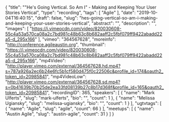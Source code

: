 {
  "title": "\"He's Going Vertical. So Am I\" - Making and Keeping Your User Stories Vertical",
  "type": "recording",
  "tags": [
    "Agile"
  ],
  "date": "2019-10-04T16:40:15",
  "draft": false,
  "slug": "hes-going-vertical-so-am-i-making-and-keeping-your-user-stories-vertical",
  "abstract": "",
  "description": "",
  "images": [
    "https://i.vimeocdn.com/video/820030608-55c4a53a570ca08a2c7bd981c48b63c8b682aaff2c5fbf079ff9422abadd22a5-d_295x166"
  ],
  "vimeo": "364567628",
  "moreinfo": "http://conference.agileaustin.org",
  "thumbnail": "https://i.vimeocdn.com/video/820030608-55c4a53a570ca08a2c7bd981c48b63c8b682aaff2c5fbf079ff9422abadd22a5-d_295x166",
  "mp4Video": "http://player.vimeo.com/external/364567628.hd.mp4?s=787a926a2ec6b24e6fc5b1cf580d475f0c22506c&profile_id=174&oauth2_token_id=20985841",
  "mp4VideoLow": "http://player.vimeo.com/external/364567628.sd.mp4?s=0b41639b70b25de2ea33fd08139b27c8b17d368f&profile_id=165&oauth2_token_id=20985841",
  "recordingID": 365,
  "speakers": [
    {
      "name": "Mark Ulferts",
      "slug": "mark-ulferts",
      "bio": "",
      "count": 1
    },
    {
      "name": "Melissa Ugiansky",
      "slug": "melissa-ugiansky",
      "bio": "",
      "count": 1
    }
  ],
  "ugtvtags": [
    {
      "name": "Agile",
      "slug": "agile",
      "count": 66
    }
  ],
  "meetups": [
    {
      "name": "Austin Agile",
      "slug": "austin-agile",
      "count": 31
    }
  ]
}